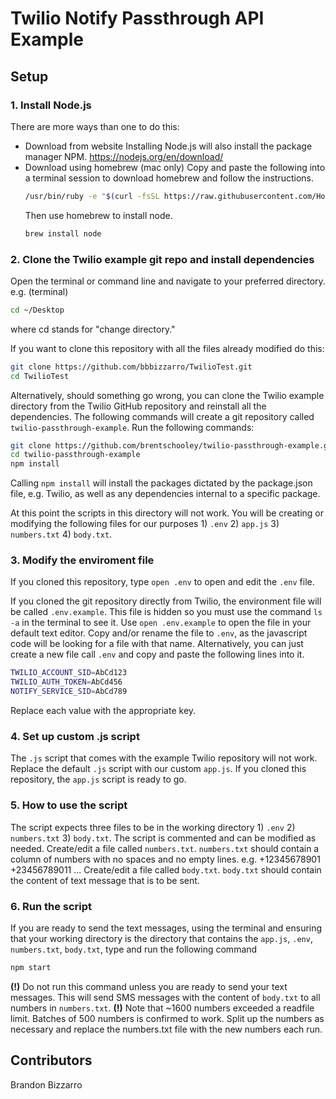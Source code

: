 # Twilio Notify Passthrough API Example

## Setup

### 1. Install Node.js

There are more ways than one to do this:
- Download from website
Installing Node.js will also install the package manager NPM.
https://nodejs.org/en/download/
- Download using homebrew (mac only)
Copy and paste the following into a terminal session to download homebrew and follow the instructions.
    ```bash
    /usr/bin/ruby -e "$(curl -fsSL https://raw.githubusercontent.com/Homebrew/install/master/install)"
    ```
    Then use homebrew to install node.
    ```bash
    brew install node
    ```
### 2. Clone the Twilio example git repo and install dependencies

Open the terminal or command line and navigate to your preferred directory.
e.g. (terminal)
```bash
cd ~/Desktop
```
where cd stands for "change directory."

If you want to clone this repository with all the files already modified do this:
```bash
git clone https://github.com/bbbizzarro/TwilioTest.git
cd TwilioTest
```

Alternatively, should something go wrong, you can clone the Twilio example directory from the Twilio GitHub repository and reinstall all the dependencies.
The following commands will create a git repository called `twilio-passthrough-example`. Run the following commands:

```bash
git clone https://github.com/brentschooley/twilio-passthrough-example.git
cd twilio-passthrough-example
npm install
```

Calling `npm install` will install the packages dictated by the package.json file, e.g. Twilio, as well as any dependencies internal to a specific package.

At this point the scripts in this directory will not work. You will be creating or modifying the following files for our purposes 1) `.env` 2) `app.js` 3) `numbers.txt` 4) `body.txt`.

### 3. Modify the enviroment file
If you cloned this repository, type `open .env` to open and edit the `.env` file.

If you cloned the git repository directly from Twilio, the environment file will be called `.env.example`. This file is hidden so you must use the command `ls -a` in the terminal to see it. Use `open .env.example` to open the file in your default text editor. Copy and/or rename the file to `.env`, as the javascript code will be looking for a file with that name. 
Alternatively, you can just create a new file call `.env` and copy and paste the following
lines into it.

```bash
TWILIO_ACCOUNT_SID=AbCd123
TWILIO_AUTH_TOKEN=AbCd456
NOTIFY_SERVICE_SID=AbCd789
```
Replace each value with the appropriate key.

### 4. Set up custom .js script

The `.js` script that comes with the example Twilio repository will not work.
Replace the default `.js` script with our custom `app.js`.
If you cloned this repository, the `app.js` script is ready to go.

### 5. How to use the script
The script expects three files to be in the working directory 1) `.env` 2) `numbers.txt` 3) `body.txt`.
The script is commented and can be modified as needed.
Create/edit a file called `numbers.txt`.
`numbers.txt` should contain a column of numbers with no spaces and no empty lines. e.g.
+12345678901
+23456789011
...
Create/edit a file called `body.txt`.
`body.txt` should contain the content of text message that is to be sent.

### 6. Run the script
If you are ready to send the text messages, using the terminal and ensuring that your working directory is the directory that contains the `app.js`, `.env`, `numbers.txt`, `body.txt`, type and run the following command

```bash
npm start
```

**(!)** Do not run this command unless you are ready to send your text messages. This will send SMS messages with the content of `body.txt` to all numbers in `numbers.txt`.
**(!)** Note that ~1600 numbers exceeded a readfile limit. Batches of 500 numbers is confirmed to work. Split up the numbers as necessary and replace the numbers.txt file with the new numbers each run.

## Contributors
Brandon Bizzarro
